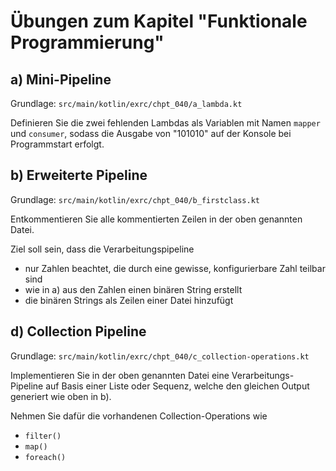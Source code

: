 # Übungen zum Kapitel "Funktionale Programmierung"

## a) Mini-Pipeline

Grundlage: `src/main/kotlin/exrc/chpt_040/a_lambda.kt`

Definieren Sie die zwei fehlenden Lambdas als Variablen mit Namen `mapper` und `consumer`, sodass die Ausgabe von
"101010" auf der Konsole bei Programmstart erfolgt.

## b) Erweiterte Pipeline

Grundlage: `src/main/kotlin/exrc/chpt_040/b_firstclass.kt`

Entkommentieren Sie alle kommentierten Zeilen in der oben genannten Datei.

Ziel soll sein, dass die Verarbeitungspipeline

* nur Zahlen beachtet, die durch eine gewisse, konfigurierbare Zahl teilbar sind
* wie in a) aus den Zahlen einen binären String erstellt
* die binären Strings als Zeilen einer Datei hinzufügt

## d) Collection Pipeline

Grundlage: `src/main/kotlin/exrc/chpt_040/c_collection-operations.kt`

Implementieren Sie in der oben genannten Datei eine Verarbeitungs-Pipeline auf Basis einer 
Liste oder Sequenz, welche den gleichen Output generiert wie oben in b).

Nehmen Sie dafür die vorhandenen Collection-Operations wie 

* `filter()`
* `map()`
* `foreach()`
